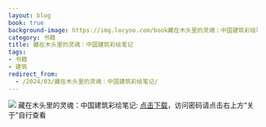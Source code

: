 ```yaml
---
layout: blog
book: true
background-image: https://img.locyoo.com/book藏在木头里的灵魂：中国建筑彩绘笔记.jpg
category: 书籍
title: 藏在木头里的灵魂：中国建筑彩绘笔记
tags:
- 书籍
- 建筑
redirect_from:
  - /2024/03/藏在木头里的灵魂：中国建筑彩绘笔记/
---
```

![](https://img.locyoo.com/book藏在木头里的灵魂：中国建筑彩绘笔记.jpg)
藏在木头里的灵魂：中国建筑彩绘笔记: <a name = "ref1" href="https://url18.ctfile.com/f/50983618-1350064547-05339b?p=3619">点击下载</a>，访问密码请点击右上方“关于”自行查看